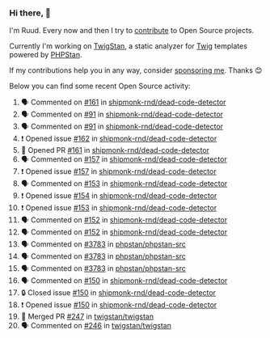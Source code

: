 ### Hi there, 👋

I'm Ruud. Every now and then I try to [contribute](https://github.com/pulls?q=+is%3Apr+author%3Aruudk+archived%3Afalse+is%3Apublic+) to Open Source projects.

Currently I'm working on [TwigStan](https://github.com/twigstan), a static analyzer for [Twig](https://twig.symfony.com/) templates powered by [PHPStan](https://phpstan.org/).

If my contributions help you in any way, consider [sponsoring me](https://github.com/sponsors/ruudk). Thanks 😊

Below you can find some recent Open Source activity:

<!--START_SECTION:activity-->
1. 🗣 Commented on [#161](https://github.com/shipmonk-rnd/dead-code-detector/pull/161#issuecomment-2710135013) in [shipmonk-rnd/dead-code-detector](https://github.com/shipmonk-rnd/dead-code-detector)
2. 🗣 Commented on [#91](https://github.com/shipmonk-rnd/dead-code-detector/issues/91#issuecomment-2706658936) in [shipmonk-rnd/dead-code-detector](https://github.com/shipmonk-rnd/dead-code-detector)
3. 🗣 Commented on [#91](https://github.com/shipmonk-rnd/dead-code-detector/issues/91#issuecomment-2706649690) in [shipmonk-rnd/dead-code-detector](https://github.com/shipmonk-rnd/dead-code-detector)
4. ❗ Opened issue [#162](https://github.com/shipmonk-rnd/dead-code-detector/issues/162) in [shipmonk-rnd/dead-code-detector](https://github.com/shipmonk-rnd/dead-code-detector)
5. 💪 Opened PR [#161](https://github.com/shipmonk-rnd/dead-code-detector/pull/161) in [shipmonk-rnd/dead-code-detector](https://github.com/shipmonk-rnd/dead-code-detector)
6. 🗣 Commented on [#157](https://github.com/shipmonk-rnd/dead-code-detector/issues/157#issuecomment-2706164213) in [shipmonk-rnd/dead-code-detector](https://github.com/shipmonk-rnd/dead-code-detector)
7. ❗ Opened issue [#157](https://github.com/shipmonk-rnd/dead-code-detector/issues/157) in [shipmonk-rnd/dead-code-detector](https://github.com/shipmonk-rnd/dead-code-detector)
8. 🗣 Commented on [#153](https://github.com/shipmonk-rnd/dead-code-detector/issues/153#issuecomment-2705990534) in [shipmonk-rnd/dead-code-detector](https://github.com/shipmonk-rnd/dead-code-detector)
9. ❗ Opened issue [#154](https://github.com/shipmonk-rnd/dead-code-detector/issues/154) in [shipmonk-rnd/dead-code-detector](https://github.com/shipmonk-rnd/dead-code-detector)
10. ❗ Opened issue [#153](https://github.com/shipmonk-rnd/dead-code-detector/issues/153) in [shipmonk-rnd/dead-code-detector](https://github.com/shipmonk-rnd/dead-code-detector)
11. 🗣 Commented on [#152](https://github.com/shipmonk-rnd/dead-code-detector/issues/152#issuecomment-2703776535) in [shipmonk-rnd/dead-code-detector](https://github.com/shipmonk-rnd/dead-code-detector)
12. 🗣 Commented on [#152](https://github.com/shipmonk-rnd/dead-code-detector/issues/152#issuecomment-2703767129) in [shipmonk-rnd/dead-code-detector](https://github.com/shipmonk-rnd/dead-code-detector)
13. 🗣 Commented on [#3783](https://github.com/phpstan/phpstan-src/pull/3783#issuecomment-2703242279) in [phpstan/phpstan-src](https://github.com/phpstan/phpstan-src)
14. 🗣 Commented on [#3783](https://github.com/phpstan/phpstan-src/pull/3783#issuecomment-2703175430) in [phpstan/phpstan-src](https://github.com/phpstan/phpstan-src)
15. 🗣 Commented on [#3783](https://github.com/phpstan/phpstan-src/pull/3783#issuecomment-2703043290) in [phpstan/phpstan-src](https://github.com/phpstan/phpstan-src)
16. 🗣 Commented on [#150](https://github.com/shipmonk-rnd/dead-code-detector/issues/150#issuecomment-2701696841) in [shipmonk-rnd/dead-code-detector](https://github.com/shipmonk-rnd/dead-code-detector)
17. 🔒 Closed issue [#150](https://github.com/shipmonk-rnd/dead-code-detector/issues/150) in [shipmonk-rnd/dead-code-detector](https://github.com/shipmonk-rnd/dead-code-detector)
18. ❗ Opened issue [#150](https://github.com/shipmonk-rnd/dead-code-detector/issues/150) in [shipmonk-rnd/dead-code-detector](https://github.com/shipmonk-rnd/dead-code-detector)
19. 🎉 Merged PR [#247](https://github.com/twigstan/twigstan/pull/247) in [twigstan/twigstan](https://github.com/twigstan/twigstan)
20. 🗣 Commented on [#246](https://github.com/twigstan/twigstan/issues/246#issuecomment-2697394620) in [twigstan/twigstan](https://github.com/twigstan/twigstan)
<!--END_SECTION:activity-->

